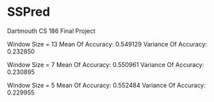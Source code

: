 # SSPred
Dartmouth CS 186 Final Project

Window Size = 13
Mean Of Accuracy: 0.549129
Variance Of Accuracy: 0.232850

Window Size = 7
Mean Of Accuracy: 0.550961
Variance Of Accuracy: 0.230895

Window Size = 5
Mean Of Accuracy: 0.552484
Variance Of Accuracy: 0.229955
